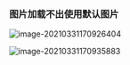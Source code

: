 ### 图片加载不出使用默认图片

<img src="C:\Users\zhuwanning\AppData\Roaming\Typora\typora-user-images\image-20210331170926404.png" alt="image-20210331170926404"  />

![image-20210331170935883](C:\Users\zhuwanning\AppData\Roaming\Typora\typora-user-images\image-20210331170935883.png)


